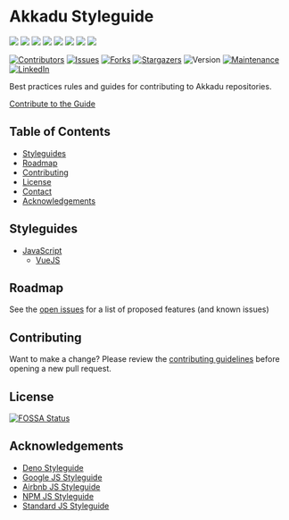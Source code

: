 # Akkadu Styleguide

[![](https://sourcerer.io/fame/HoukasaurusRex/Akkadu/styleguide/images/0)](https://sourcerer.io/fame/HoukasaurusRex/Akkadu/styleguide/links/0)
[![](https://sourcerer.io/fame/HoukasaurusRex/Akkadu/styleguide/images/1)](https://sourcerer.io/fame/HoukasaurusRex/Akkadu/styleguide/links/1)
[![](https://sourcerer.io/fame/HoukasaurusRex/Akkadu/styleguide/images/2)](https://sourcerer.io/fame/HoukasaurusRex/Akkadu/styleguide/links/2)
[![](https://sourcerer.io/fame/HoukasaurusRex/Akkadu/styleguide/images/3)](https://sourcerer.io/fame/HoukasaurusRex/Akkadu/styleguide/links/3)
[![](https://sourcerer.io/fame/HoukasaurusRex/Akkadu/styleguide/images/4)](https://sourcerer.io/fame/HoukasaurusRex/Akkadu/styleguide/links/4)
[![](https://sourcerer.io/fame/HoukasaurusRex/Akkadu/styleguide/images/5)](https://sourcerer.io/fame/HoukasaurusRex/Akkadu/styleguide/links/5)
[![](https://sourcerer.io/fame/HoukasaurusRex/Akkadu/styleguide/images/6)](https://sourcerer.io/fame/HoukasaurusRex/Akkadu/styleguide/links/6)
[![](https://sourcerer.io/fame/HoukasaurusRex/Akkadu/styleguide/images/7)](https://sourcerer.io/fame/HoukasaurusRex/Akkadu/styleguide/links/7)

[![Contributors][contributors-shield]][contributors-url]
[![Issues][issues-shield]][issues-url]
[![Forks][forks-shield]][forks-url]
[![Stargazers][stars-shield]][stars-url]
![Version][version-shield]
[![Maintenance][maintenance-shield]][maintenance-url]
[![LinkedIn][linkedin-shield]][linkedin-url]

Best practices rules and guides for contributing to Akkadu repositories.

[Contribute to the Guide][issues-url]

## Table of Contents

* [Styleguides](#styleguides)
* [Roadmap](#roadmap)
* [Contributing](#contributing)
* [License](#license)
* [Contact](#contact)
* [Acknowledgements](#acknowledgements)

## Styleguides

* [JavaScript](/javascript)
  * [VueJS](/javascript/vue)

## Roadmap

See the [open issues][issues-url] for a list of proposed features (and known issues)

## Contributing

Want to make a change? Please review the [contributing guidelines](/.github/contributing.md) before opening a new pull request.

## License

[![FOSSA Status][fossa-scan]][fossa-url]

## Acknowledgements

* [Deno Styleguide](https://deno.land/manual/contributing/style_guide)
* [Google JS Styleguide](https://google.github.io/styleguide/jsguide.html)
* [Airbnb JS Styleguide](https://github.com/airbnb/javascript)
* [NPM JS Styleguide](https://docs.npmjs.com/misc/coding-style)
* [Standard JS Styleguide](https://github.com/standard/standard)

[akkadu-logo]: https://res.cloudinary.com/jthouk/image/upload/e_improve,w_30,h_30/v1570345513/Logos/akkadu-logo-white-simple.png
[akkadu-url]: https://akkadu.com
[contributors-shield]: https://img.shields.io/github/contributors/Akkadu/styleguide.svg?style=flat-square
[contributors-url]: https://github.com/Akkadu/styleguide/graphs/contributors
[forks-shield]: https://img.shields.io/github/forks/Akkadu/styleguide.svg?style=flat-square
[forks-url]: https://github.com/Akkadu/styleguide/network/members
[stars-shield]: https://img.shields.io/github/stars/Akkadu/styleguide.svg?style=flat-square
[stars-url]: https://github.com/Akkadu/styleguide/stargazers
[issues-shield]: https://img.shields.io/github/issues/Akkadu/styleguide.svg?style=flat-square
[issues-url]: https://github.com/Akkadu/styleguide/issues
[license-shield]: https://img.shields.io/github/license/Akkadu/styleguide.svg?style=flat-square
[license-url]: https://github.com/Akkadu/styleguide/blob/master/LICENSE.txt
[fossa-shield]: https://app.fossa.com/api/projects/git%2Bgithub.com%2FAkkadu%2Fstyleguide.svg?type=shield
[fossa-url]: https://app.fossa.com/projects/git%2Bgithub.com%2FAkkadu%2Fstyleguide?ref=badge_shield
[fossa-scan]: https://app.fossa.com/api/projects/git%2Bgithub.com%2FAkkadu%2Fstyleguide.svg?type=large
[version-shield]: https://img.shields.io/badge/version-1.0.0-blue.svg?cacheSeconds=2592000
[maintenance-shield]: https://img.shields.io/badge/Maintained%3F-yes-green.svg
[maintenance-url]: https://github.com/Akkadu/styleguide/graphs/commit-activity
[linkedin-shield]: https://img.shields.io/badge/-LinkedIn-black.svg?style=flat-square&logo=linkedin&colorB=555
[linkedin-url]: https://www.linkedin.com/company/akkadu/
